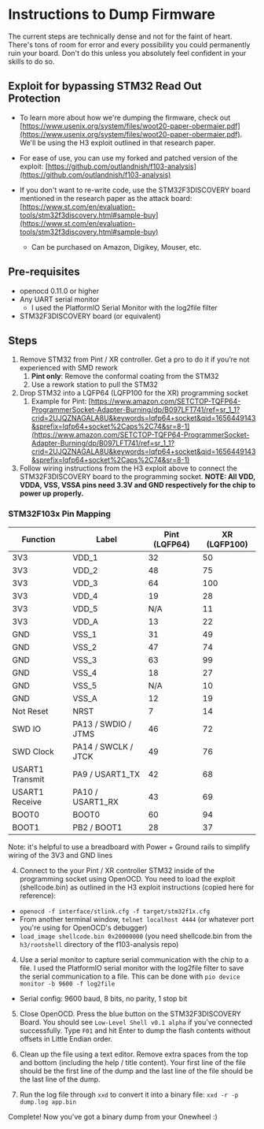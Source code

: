 # Instructions to Dump Firmware

The current steps are technically dense and not for the faint of heart. There's tons of room for error and every possibility you could permanently ruin your board. Don't do this unless you absolutely feel confident in your skills to do so.

## Exploit for bypassing STM32 Read Out Protection

- To learn more about how we're dumping the firmware, check out [https://www.usenix.org/system/files/woot20-paper-obermaier.pdf](https://www.usenix.org/system/files/woot20-paper-obermaier.pdf). We'll be using the H3 exploit outlined in that research paper.

- For ease of use, you can use my forked and patched version of the exploit: [https://github.com/outlandnish/f103-analysis](https://github.com/outlandnish/f103-analysis)

- If you don't want to re-write code, use the STM32F3DISCOVERY board mentioned in the research paper as the attack board: [https://www.st.com/en/evaluation-tools/stm32f3discovery.html#sample-buy](https://www.st.com/en/evaluation-tools/stm32f3discovery.html#sample-buy)
  - Can be purchased on Amazon, Digikey, Mouser, etc.

## Pre-requisites

- openocd 0.11.0 or higher
- Any UART serial monitor
  - I used the PlatformIO Serial Monitor with the log2file filter
- STM32F3DISCOVERY board (or equivalent)

## Steps

1. Remove STM32 from Pint / XR controller. Get a pro to do it if you’re not experienced with SMD rework
   1. **Pint only**: Remove the conformal coating from the STM32
   2. Use a rework station to pull the STM32
2. Drop STM32 into a LQFP64 (LQFP100 for the XR) programming socket
   1. Example for Pint: [https://www.amazon.com/SETCTOP-TQFP64-ProgrammerSocket-Adapter-Burning/dp/B097LFT741/ref=sr_1_1?crid=2UJQZNAGALA8U&keywords=lqfp64+socket&qid=1656449143&sprefix=lqfp64+socket%2Caps%2C74&sr=8-1](https://www.amazon.com/SETCTOP-TQFP64-ProgrammerSocket-Adapter-Burning/dp/B097LFT741/ref=sr_1_1?crid=2UJQZNAGALA8U&keywords=lqfp64+socket&qid=1656449143&sprefix=lqfp64+socket%2Caps%2C74&sr=8-1)
3. Follow wiring instructions from the H3 exploit above to connect the STM32F3DISCOVERY board to the programming socket. **NOTE: All VDD, VDDA, VSS, VSSA pins need 3.3V and GND respectively for the chip to power up properly.**

### STM32F103x Pin Mapping

| Function        | Label               | Pint (LQFP64) | XR (LQFP100) |
| --------------- | ------------------- | ------------- | ------------ |
| 3V3             | VDD_1               | 32            | 50           |
| 3V3             | VDD_2               | 48            | 75           |
| 3V3             | VDD_3               | 64            | 100          |
| 3V3             | VDD_4               | 19            | 28           |
| 3V3             | VDD_5               | N/A           | 11           |
| 3V3             | VDD_A               | 13            | 22           |
| GND             | VSS_1               | 31            | 49           |
| GND             | VSS_2               | 47            | 74           |
| GND             | VSS_3               | 63            | 99           |
| GND             | VSS_4               | 18            | 27           |
| GND             | VSS_5               | N/A           | 10           |
| GND             | VSS_A               | 12            | 19           |
| Not Reset       | NRST                | 7             | 14           |
| SWD IO          | PA13 / SWDIO / JTMS | 46            | 72           |
| SWD Clock       | PA14 / SWCLK / JTCK | 49            | 76           |
| USART1 Transmit | PA9 / USART1_TX     | 42            | 68           |
| USART1 Receive  | PA10 / USART1_RX    | 43            | 69           |
| BOOT0           | BOOT0               | 60            | 94           |
| BOOT1           | PB2 / BOOT1         | 28            | 37           |

Note: it's helpful to use a breadboard with Power + Ground rails to simplify wiring of the 3V3 and GND lines

4. Connect to the your Pint / XR controller STM32 inside of the programming socket using OpenOCD. You need to load the exploit (shellcode.bin) as outlined in the H3 exploit instructions (copied here for reference):

- `openocd -f interface/stlink.cfg -f target/stm32f1x.cfg`
- From another terminal window, `telnet localhost 4444` (or whatever port you're using for OpenOCD's debugger)
- `load_image shellcode.bin 0x20000000` (you need shellcode.bin from the `h3/rootshell` directory of the f103-analysis repo)

4. Use a serial monitor to capture serial communication with the chip to a file. I used the PlatformIO serial monitor with the log2file filter to save the serial communication to a file. This can be done with `pio device monitor -b 9600 -f log2file`

- Serial config: 9600 baud, 8 bits, no parity, 1 stop bit

5. Close OpenOCD. Press the blue button on the STM32F3DISCOVERY Board. You should see `Low-Level Shell v0.1 alpha` if you've connected successfully. Type `F01` and hit Enter to dump the flash contents without offsets in Little Endian order.

6. Clean up the file using a text editor. Remove extra spaces from the top and bottom (including the help / title content). Your first line of the file should be the first line of the dump and the last line of the file should be the last line of the dump.

7. Run the log file through `xxd` to convert it into a binary file: `xxd -r -p dump.log app.bin`

Complete! Now you've got a binary dump from your Onewheel :)
